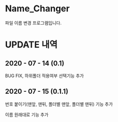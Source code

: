Name_Changer
============
파일 이름 변경 프로그램입니다.

# UPDATE 내역

## 2020 - 07 - 14 (0.1)
BUG FIX, 하위폴더 적용여부 선택기능 추가

## 2020 - 07 - 15 (0.1.1)
번호 붙이기(맨앞, 맨뒤, 폴더별 맨앞, 폴더별 맨뒤) 기능 추가

이름 원래대로 기능 추가